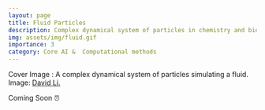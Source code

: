 ```yaml
---
layout: page
title: Fluid Particles
description: Complex dynamical system of particles in chemistry and biology
img: assets/img/fluid.gif
importance: 3
category: Core AI &  Computational methods
---
```


Cover Image : A complex dynamical system of particles simulating a fluid. Image: [David Li.](https://github.com/dli/fluid)

Coming Soon :alarm_clock:
